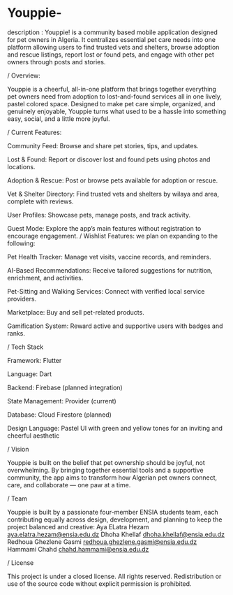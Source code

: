 # Youppie-
description : Youppie! is a community based mobile application designed for pet owners in Algeria. It centralizes essential pet care needs into one platform allowing users to find trusted vets and shelters, browse adoption and rescue listings, report lost or found pets, and engage with other pet owners through posts and stories.


/
Overview:

Youppie is a cheerful, all-in-one platform that brings together everything pet owners need from adoption to lost-and-found services all in one lively, pastel colored space. Designed to make pet care simple, organized, and genuinely enjoyable, Youppie turns what used to be a hassle into something easy, social, and a little more joyful.


/
Current Features:

Community Feed: Browse and share pet stories, tips, and updates.

Lost & Found: Report or discover lost and found pets using photos and locations.

Adoption & Rescue: Post or browse pets available for adoption or rescue.

Vet & Shelter Directory: Find trusted vets and shelters by wilaya and area, complete with reviews.

User Profiles: Showcase pets, manage posts, and track activity.

Guest Mode: Explore the app’s main features without registration to encourage engagement.
/
Wishlist Features: we plan on expanding to the following:

Pet Health Tracker: Manage vet visits, vaccine records, and reminders.

AI-Based Recommendations: Receive tailored suggestions for nutrition, enrichment, and activities.

Pet-Sitting and Walking Services: Connect with verified local service providers.

Marketplace: Buy and sell pet-related products.

Gamification System: Reward active and supportive users with badges and ranks.

/
Tech Stack

Framework: Flutter

Language: Dart

Backend: Firebase (planned integration)

State Management: Provider (current)

Database: Cloud Firestore (planned)

Design Language: Pastel UI with green and yellow tones for an inviting and cheerful aesthetic


/
Vision

Youppie is built on the belief that pet ownership should be joyful, not overwhelming. By bringing together essential tools and a supportive community, the app aims to transform how Algerian pet owners connect, care, and collaborate — one paw at a time.


/
Team

Youppie is built by a passionate four-member ENSIA students team, each contributing equally across design, development, and planning to keep the project balanced and creative:
Aya ELatra Hezam <aya.elatra.hezam@ensia.edu.dz> 
Dhoha Khellaf <dhoha.khellaf@ensia.edu.dz>
Redhoua Ghezlene Gasmi <redhoua.ghezlene.gasmi@ensia.edu.dz>
Hammami Chahd  <chahd.hammami@ensia.edu.dz>


/
License

This project is under a closed license. All rights reserved. Redistribution or use of the source code without explicit permission is prohibited.
